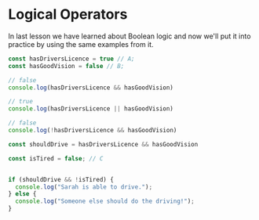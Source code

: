 # Logical Operators
In last lesson we have learned about Boolean logic and now we'll put it into practice by using the same examples from it.

```javascript
const hasDriversLicence = true // A;
const hasGoodVision = false // B;

// false
console.log(hasDriversLicence && hasGoodVision)

// true
console.log(hasDriversLicence || hasGoodVision)

// false
console.log(!hasDriversLicence && hasGoodVision)

const shouldDrive = hasDriversLicence && hasGoodVision

const isTired = false; // C


if (shouldDrive && !isTired) {
  console.log("Sarah is able to drive.");
} else {
  console.log("Someone else should do the driving!");
}
